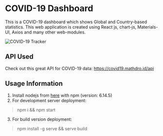 # COVID-19 Dashboard
This is a COVID-19 dashboard which shows Global and Country-based statistics. This web application is created using React js, chart-js, Materials-UI, Axios and many other web-modules.

![COVID-19 Tracker](https://i.ibb.co/QN04Ldv/COVID-19-Dashboard.png)

## API Used
Check out this great API for COVID-19 data:
https://covid19.mathdro.id/api

## Usage Information

1. Install nodejs from [here](https://nodejs.org/en/download/) with npm (version: 6.14.5)
2. For development server deployment:
> npm i && npm start
3. For build version deployment:
> npm install -g serve && serve build
